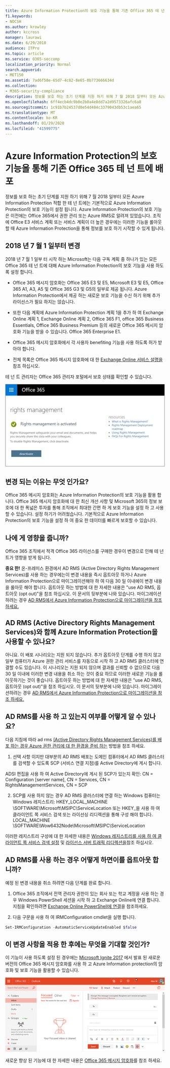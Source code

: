 ```yaml
---
title: Azure Information Protection의 보호 기능을 통해 기존 Office 365 테 넌 트에 배포
f1.keywords:
- NOCSH
ms.author: krowley
author: kccross
manager: laurawi
ms.date: 6/29/2018
audience: ITPro
ms.topic: article
ms.service: O365-seccomp
localization_priority: Normal
search.appverid:
- MET150
ms.assetid: 7ad6f58e-65d7-4c82-8e65-0b773666634d
ms.collection:
- M365-security-compliance
description: 정보를 보호 하는 초기 단계를 지원 하기 위해 7 월 2018 일부터 모든 Azure Information Protection 적합 한 테 넌 트에는 기본적으로 Azure Information Protection의 보호 기능이 설정 됩니다. Azure Information Protection의 보호 기능은 이전에는 Office 365에서 권한 관리 또는 Azure RMS로 알려져 있었습니다. 조직에 Office E3 서비스 계획 또는 서비스 계획이 더 높은 경우에는 이러한 기능을 롤아웃할 때 Azure Information Protection을 통해 정보를 보호 하기 시작할 수 있게 됩니다.
ms.openlocfilehash: 6ff4ecb4dc9b0e2b0a4e8dd7a2d9573326afc6a8
ms.sourcegitcommit: 1c91b7b24537d0e54d484c3379043db53c1aea65
ms.translationtype: MT
ms.contentlocale: ko-KR
ms.lasthandoff: 01/29/2020
ms.locfileid: "41599775"
---
```

# <a name="protection-features-in-azure-information-protection-rolling-out-to-existing-office-365-tenants"></a>Azure Information Protection의 보호 기능을 통해 기존 Office 365 테 넌 트에 배포

정보를 보호 하는 초기 단계를 지원 하기 위해 7 월 2018 일부터 모든 Azure Information Protection 적합 한 테 넌 트에는 기본적으로 Azure Information Protection의 보호 기능이 설정 됩니다. Azure Information Protection의 보호 기능은 이전에는 Office 365에서 권한 관리 또는 Azure RMS로 알려져 있었습니다. 조직에 Office E3 서비스 계획 또는 서비스 계획이 더 높은 경우에는 이러한 기능을 롤아웃할 때 Azure Information Protection을 통해 정보를 보호 하기 시작할 수 있게 됩니다.

## <a name="changes-beginning-july-1-2018"></a>2018 년 7 월 1 일부터 변경

2018 년 7 월 1 일부 터 시작 하는 Microsoft는 다음 구독 계획 중 하나가 있는 모든 Office 365 테 넌 트에 대해 Azure Information Protection의 보호 기능을 사용 하도록 설정 합니다.

- Office 365 메시지 암호화는 Office 365 E3 및 E5, Microsoft E3 및 E5, Office 365 A1, A3, A5 및 Office 365 G3 및 G5의 일부로 제공 됩니다. Azure Information Protection에서 제공 하는 새로운 보호 기능을 수신 하기 위해 추가 라이선스가 필요 하지는 않습니다.

- 또한 다음 계획에 Azure Information Protection 계획 1을 추가 하 여 Exchange Online 계획 1, Exchange Online 계획 2, Office 365 F1, office 365 Business Essentials, Office 365 Business Premium 등의 새로운 Office 365 메시지 암호화 기능을 받을 수 있습니다. Office 365 Enterprise E1.

- Office 365 메시지 암호화에서 각 사용자 benefiting 기능을 사용 하도록 허가 받아야 합니다.

- 전체 목록은 Office 365 메시지 암호화에 대 한 [Exchange Online 서비스 설명을](https://docs.microsoft.com/office365/servicedescriptions/exchange-online-service-description/exchange-online-service-description) 참조 하십시오.

테 넌 트 관리자는 Office 365 관리자 포털에서 보호 상태를 확인할 수 있습니다.

![Office 365의 권한 관리가 활성화 되었음을 보여 주는 스크린샷](../media/303453c8-e4a5-4875-b49f-e80c3eb7b91e.png)

## <a name="why-are-we-making-this-change"></a>변경 되는 이유는 무엇 인가요?

Office 365 메시지 암호화는 Azure Information Protection의 보호 기능을 활용 합니다. Office 365 메시지 암호화에 대 한 최신 개선 사항 및 Microsoft 365의 정보 보호에 대 한 폭넓은 투자를 통해 조직에서 최대한 간편 하 게 보호 기능을 설정 하 고 사용할 수 있습니다. 설정 하기가 어려웠습니다. 기본적으로 Azure Information Protection의 보호 기능을 설정 하 여 중요 한 데이터를 빠르게 보호할 수 있습니다.

## <a name="does-this-impact-me"></a>나에 게 영향을 줍니까?

Office 365 조직에서 적격 Office 365 라이선스를 구매한 경우이 변경으로 인해 테 넌 트가 영향을 받게 됩니다.

 **중요 한!** 온-프레미스 환경에서 AD RMS (Active Directory Rights Management Services)를 사용 하는 경우에는이 변경 내용을 즉시 옵트아웃 하거나 Azure Information Protection으로 마이그레이션해야 하 여 다음 30 일 이내에이 변경 내용을 롤아웃 해야 합니다. 옵트아웃 하는 방법에 대 한 자세한 내용은 "use AD RMS, 옵트아웃 (opt out)"을 참조 하십시오. 이 문서의 뒷부분에 나와 있습니다. 마이그레이션하려는 경우 [AD RMS에서 Azure Information Protection으로 마이그레이션을 참조 하세요.](https://docs.microsoft.com/azure/information-protection/plan-design/migrate-from-ad-rms-to-azure-rms)

## <a name="can-i-use-azure-information-protection-with-active-directory-rights-management-services-ad-rms"></a>AD RMS (Active Directory Rights Management Services)와 함께 Azure Information Protection을 사용할 수 있나요?

아니요. 이 배포 시나리오는 지원 되지 않습니다. 추가 옵트아웃 단계를 수행 하지 않고 일부 컴퓨터가 Azure 권한 관리 서비스를 자동으로 시작 하 고 AD RMS 클러스터에 연결할 수도 있습니다. 이 시나리오는 지원 되지 않으며 결과를 신뢰할 수 없으므로 다음 30 일 이내에 이러한 변경 내용을 취소 하는 것이 중요 하므로 이러한 새로운 기능을 롤아웃하기는 것이 좋습니다. 옵트아웃 하는 방법에 대 한 자세한 내용은 "use AD RMS, 옵트아웃 (opt out)"을 참조 하십시오. 이 문서의 뒷부분에 나와 있습니다. 마이그레이션하려는 경우 [AD RMS에서 Azure Information Protection으로 마이그레이션을 참조 하세요.](https://docs.microsoft.com/azure/information-protection/plan-design/migrate-from-ad-rms-to-azure-rms)

## <a name="how-do-i-know-if-im-using-ad-rms"></a>AD RMS를 사용 하 고 있는지 여부를 어떻게 알 수 있나요?

다음 지침에 따라 ad rms [(Active Directory Rights Management Services)를 배포 하는 경우 Azure 권한 관리에 대 한 환경을 준비 하는](https://docs.microsoft.com/azure/information-protection/deploy-use/prepare-environment-adrms) 방법을 참조 하세요.

1. 선택 사항 이지만 대부분의 AD RMS 배포는 도메인 컴퓨터에서 AD RMS 클러스터를 검색할 수 있도록 SCP (서비스 연결 지점)를 Active Directory에 게시 합니다.

ADSI 편집을 사용 하 여 Active Directory에 게시 된 SCP가 있는지 확인: CN = Configuration [server name], CN = Services, CN = RightsManagementServices, CN = SCP

2. SCP를 사용 하지 않는 경우 AD RMS 클러스터에 연결 하는 Windows 컴퓨터는 Windows 레지스트리: HKEY_LOCAL_MACHINE \SOFTWARE\Microsoft\MSIPC\ServiceLocation 또는 HKEY_을 사용 하 여 클라이언트 쪽 서비스 검색 또는 라이선싱 리디렉션을 통해 구성 해야 합니다. LOCAL_MACHINE \SOFTWARE\Wow6432Node\Microsoft\MSIPC\ServiceLocation

이러한 레지스트리 구성에 대 한 자세한 내용은 [Windows 레지스트리를 사용 하 여 클라이언트 쪽 서비스 검색 설정](https://docs.microsoft.com/azure/information-protection/rms-client/client-deployment-notes#enabling-client-side-service-discovery-by-using-the-windows-registry) 및 [라이선스 서버 트래픽 리디렉션을](https://docs.microsoft.com/azure/information-protection/rms-client/client-deployment-notes#redirecting-licensing-server-traffic)참조 하십시오.

## <a name="i-use-ad-rms-how-do-i-opt-out"></a>AD RMS를 사용 하는 경우 어떻게 하면이를 옵트아웃 합니까?

예정 된 변경 내용을 취소 하려면 다음 단계를 완료 합니다.

1. Office 365 조직에서 전역 관리자 권한이 있는 회사 또는 학교 계정을 사용 하는 경우 Windows PowerShell 세션을 시작 하 고 Exchange Online에 연결 합니다. 지침을 확인하려면 [Exchange Online PowerShell에 연결](https://docs.microsoft.com/powershell/exchange/exchange-online/connect-to-exchange-online-powershell/connect-to-exchange-online-powershell)을 참조하세요.

2. 다음 구문을 사용 하 여 IRMConfiguration cmdlet을 실행 합니다.

  ```powershell
  Set-IRMConfiguration -AutomaticServiceUpdateEnabled $false
  ```

## <a name="what-can-i-expect-after-this-change-has-been-made"></a>이 변경 사항을 적용 한 후에는 무엇을 기대할 것인가?

이 기능이 사용 하도록 설정 된 경우에는 [Microsoft Ignite 2017](https://techcommunity.microsoft.com/t5/Security-Privacy-and-Compliance/Email-Encryption-and-Rights-Protection/ba-p/110801) 에서 발표 된 새로운 버전의 Office 365 메시지 암호화를 사용 하 고 Azure Information protection의 암호화 및 보호 기능을 활용할 수 있습니다.

![웹용 Outlook에서 OME protected 메시지를 표시 하는 스크린샷](../media/599ca9e7-c05a-429e-ae8d-359f1291a3d8.png)

새로운 향상 된 기능에 대 한 자세한 내용은 [Office 365 메시지 암호화](../../compliance/ome.md)를 참조 하세요.
